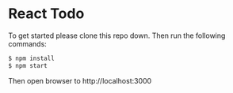 # React Todo

To get started please clone this repo down. Then run the following commands:

```bash
$ npm install
$ npm start
```

Then open browser to http://localhost:3000
